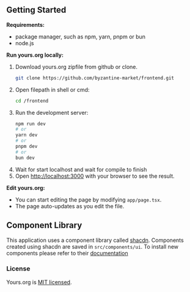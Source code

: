 ## Getting Started

**Requirements:** 
- package manager, such as npm, yarn, pnpm or bun 
- node.js

**Run yours.org locally:**
1) Download yours.org zipfile from github or clone.
    ```bash
    git clone https://github.com/byzantine-market/frontend.git
    ```
2) Open filepath in shell or cmd:
   ```bash
   cd /frontend
   ```
4) Run the development server:
   ```bash
   npm run dev
   # or
   yarn dev
   # or
   pnpm dev
   # or
   bun dev
   ```
5) Wait for start localhost and wait for compile to finish
6) Open [http://localhost:3000](http://localhost:3000) with your browser to see the result.


**Edit yours.org:**
- You can start editing the page by modifying `app/page.tsx`.
- The page auto-updates as you edit the file.

## Component Library 

This application uses a component library called [shacdn](https://ui.shadcn.com/). Components created using shacdn are saved in `src/components/ui`. To install new components please refer to their [documentation](https://ui.shadcn.com/docs)

### License

Yours.org is [MIT licensed](./LICENSE.md).
